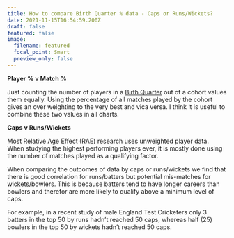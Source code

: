 ```yaml
---
title: How to compare Birth Quarter % data - Caps or Runs/Wickets?
date: 2021-11-15T16:54:59.200Z
draft: false
featured: false
image:
  filename: featured
  focal_point: Smart
  preview_only: false
---
```

**Player % v Match %**

Just counting the number of players in a [Birth Quarter](https://onemoresummer.co.uk/post/what-is-birth-quarter/) out of a cohort values them equally. Using the percentage of all matches played by the cohort gives an over weighting to the very best and vica versa. I think it is useful to combine these two values in all charts. 

**Caps v Runs/Wickets**

Most Relative Age Effect (RAE) research uses unweighted player data. When studying the highest performing players ever, it is mostly done using the number of matches played as a qualifying factor.

When comparing the outcomes of data by caps or runs/wickets we find that there is good correlation for runs/batters but potential mis-matches for wickets/bowlers. This is because batters tend to have longer careers than bowlers and therefor are more likely to qualify above a minimum level of caps.

For example, in a recent study of male England Test Cricketers only 3 batters in the top 50 by runs hadn’t reached 50 caps, whereas half (25) bowlers in the top 50 by wickets hadn’t reached 50 caps.